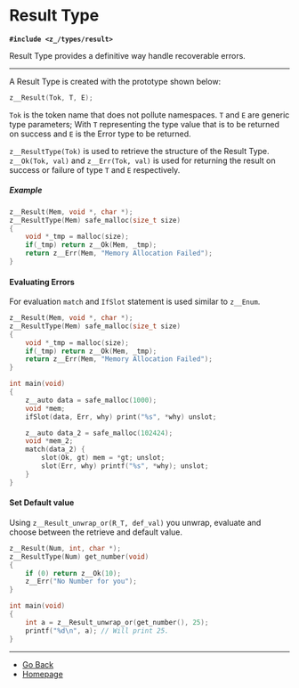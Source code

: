 # Result Type

**`#include <z_/types/result>`**

Result Type provides a definitive way handle recoverable errors.

---

A Result Type is created with the prototype shown below:
```c
z__Result(Tok, T, E);
```
`Tok` is the token name that does not pollute namespaces. `T` and `E` are generic type parameters; With `T` representing the type value that is to be returned on success and `E` is the Error type to be returned. 

`z__ResultType(Tok)` is used to retrieve the structure of the Result Type. `z__Ok(Tok, val)` and `z__Err(Tok, val)` is used for returning the result on success or failure of type `T` and `E` respectively.

##### Example
```c
z__Result(Mem, void *, char *);
z__ResultType(Mem) safe_malloc(size_t size)
{
    void *_tmp = malloc(size);
    if(_tmp) return z__Ok(Mem, _tmp);
    return z__Err(Mem, "Memory Allocation Failed");
}
```

#### Evaluating Errors

For evaluation `match` and `IfSlot` statement is used similar to `z__Enum`.

```c
z__Result(Mem, void *, char *);
z__ResultType(Mem) safe_malloc(size_t size)
{
    void *_tmp = malloc(size);
    if(_tmp) return z__Ok(Mem, _tmp);
    return z__Err(Mem, "Memory Allocation Failed");
}

int main(void)
{
    z__auto data = safe_malloc(1000);
    void *mem;
    ifSlot(data, Err, why) print("%s", *why) unslot;

    z__auto data_2 = safe_malloc(102424);
    void *mem_2;
    match(data_2) {
        slot(Ok, gt) mem = *gt; unslot;
        slot(Err, why) printf("%s", *why); unslot;
    }
}
```

#### Set Default value

Using `z__Result_unwrap_or(R_T, def_val)` you unwrap, evaluate and choose between the retrieve and default value.

```c
z__Result(Num, int, char *);
z__ResultType(Num) get_number(void)
{
    if (0) return z__Ok(10);
    z__Err("No Number for you");
}

int main(void)
{
    int a = z__Result_unwrap_or(get_number(), 25);
    printf("%d\n", a); // Will print 25.
}
```

---

* [Go Back](./index.md)
* [Homepage](../../index.md)
